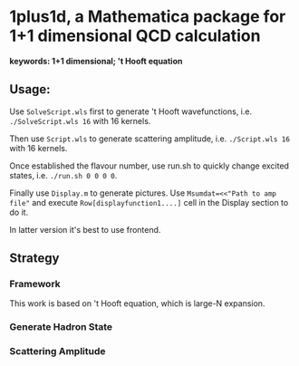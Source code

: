 # 1plus1d, a Mathematica package for 1+1 dimensional QCD calculation
**keywords: 1+1 dimensional; 't Hooft equation**


## Usage: 

  Use `SolveScript.wls` first to generate 't Hooft wavefunctions, i.e. `./SolveScript.wls 16` with 16 kernels. 
  
  Then use `Script.wls` to generate scattering amplitude, i.e. `./Script.wls 16` with 16 kernels.
  
  Once established the flavour number, use run.sh to quickly change excited states, i.e. `./run.sh 0 0 0 0`.
  
  Finally use `Display.m` to generate pictures. Use `Msumdat=<<"Path to amp file"` and execute `Row[displayfunction1....]` cell in the Display section to do it. 
  
  In latter version it's best to use frontend. 
  
## Strategy

### Framework 
This work is based on 't Hooft equation, which is large-N expansion. 

### Generate Hadron State


### Scattering Amplitude

